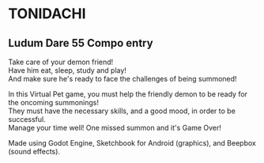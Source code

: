 # TONIDACHI
## Ludum Dare 55 Compo entry

Take care of your demon friend!  
Have him eat, sleep, study and play!  
And make sure he's ready to face the challenges of being summoned!  

In this Virtual Pet game, you must help the friendly demon to be ready for the oncoming summonings!  
They must have the necessary skills, and a good mood, in order to be successful.  
Manage your time well! One missed summon and it's Game Over!  

Made using Godot Engine, Sketchbook for Android (graphics), and Beepbox (sound effects).  

